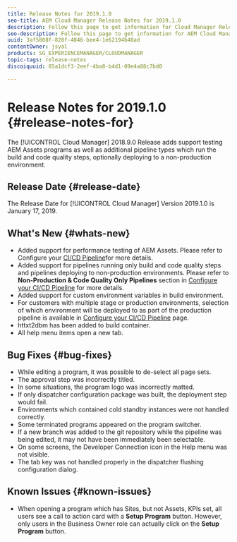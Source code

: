 ```yaml
---
title: Release Notes for 2019.1.0
seo-title: AEM Cloud Manager Release Notes for 2019.1.0
description: Follow this page to get information for Cloud Manager Release 2019.1.0.
seo-description: Follow this page to get information for AEM Cloud Manager Release 2019.1.0.
uuid: 3af5808f-828f-4846-bee4-1e62194b48ad
contentOwner: jsyal
products: SG_EXPERIENCEMANAGER/CLOUDMANAGER
topic-tags: release-notes
discoiquuid: 85a1dcf3-2eef-4ba8-b4d1-09e4a88c7bd0

---
```


# Release Notes for 2019.1.0 {#release-notes-for}

The [!UICONTROL Cloud Manager] 2018.9.0 Release adds support testing AEM Assets programs as well as additional pipeline types which run the build and code quality steps, optionally deploying to a non-production environment.

## Release Date {#release-date}

The Release Date for [!UICONTROL Cloud Manager] Version 2019.1.0 is January 17, 2019.

## What's New {#whats-new}

* Added support for performance testing of AEM Assets. Please refer to Configure your [CI/CD Pipeline](configuring-pipeline.md)for more details.
* Added support for pipelines running only build and code quality steps and pipelines deploying to non-production environments. Please refer to **Non-Production & Code Quality Only Pipelines** section in [Configure your CI/CD Pipeline](configuring-pipeline.md) for more details.
* Added support for custom environment variables in build environment.
* For customers with multiple stage or production environments, selection of which environment will be deployed to as part of the production pipeline is available in [Configure your CI/CD Pipeline](configuring-pipeline.md) page.
* httxt2dbm has been added to build container.
* All help menu items open a new tab.

## Bug Fixes {#bug-fixes}

* While editing a program, it was possible to de-select all page sets.
* The approval step was incorrectly titled.
* In some situations, the program logo was incorrectly matted.
* If only dispatcher configuration package was built, the deployment step would fail.
* Environments which contained cold standby instances were not handled correctly.
* Some terminated programs appeared on the program switcher.
* If a new branch was added to the git repository while the pipeline was being edited, it may not have been immediately been selectable.
* On some screens, the Developer Connection icon in the Help menu was not visible.
* The tab key was not handled properly in the dispatcher flushing configuration dialog.

## Known Issues {#known-issues}

* When opening a program which has Sites, but not Assets, KPIs set, all users see a call to action card with a **Setup Program** button. However, only users in the Business Owner role can actually click on the **Setup Program** button.